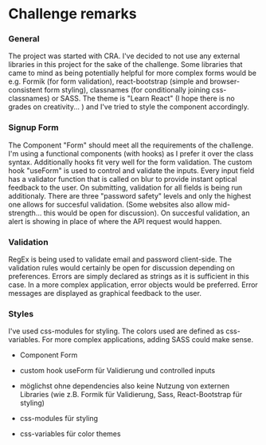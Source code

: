 # Challenge remarks

### General

The project was started with CRA. I've decided to not use any external libraries in this project for the sake of the challenge.
Some libraries that came to mind as being potentially helpful for more complex forms would be e.g. Formik (for form validation), react-bootstrap (simple and browser-consistent form styling), classnames (for conditionally joining css-classnames) or SASS.
The theme is "Learn React" (I hope there is no grades on creativity... ) and I've tried to style the component accordingly.

### Signup Form

The Component "Form" should meet all the requirements of the challenge. I'm using a functional components (with hooks) as I prefer it over the class syntax. Additionally hooks fit very well for the form validation.
The custom hook "useForm" is used to control and validate the inputs. Every input field has a validator function that is called on blur to provide instant optical feedback to the user. On submitting, validation for all fields is being run additionaly. There are three "password safety" levels and only the highest one allows for succesful validation. (Some websites also allow mid-strength... this would be open for discussion). On succesful validation, an alert is showing in place of where the API request would happen.

### Validation

RegEx is being used to validate email and password client-side. The validation rules would certainly be open for discussion depending on preferences. Errors are simply declared as strings as it is sufficient in this case. In a more complex application, error objects would be preferred. Error messages are displayed as graphical feedback to the user.

### Styles

I've used css-modules for styling. The colors used are defined as css-variables. For more complex applications, adding SASS could make sense.

-   Component Form
-   custom hook useForm für Validierung und controlled inputs
-   möglichst ohne dependencies also keine Nutzung von externen Libraries (wie z.B. Formik für Validierung, Sass, React-Bootstrap für styling)

-   css-modules für styling
-   css-variables für color themes
